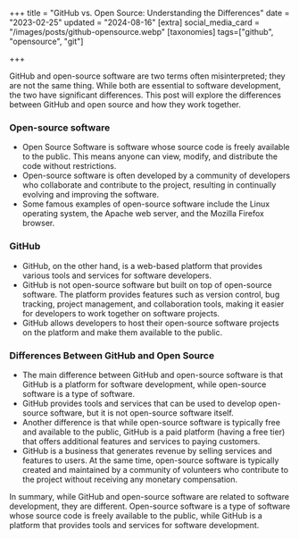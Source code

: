 +++
title = "GitHub vs. Open Source: Understanding the Differences"
date = "2023-02-25"
updated = "2024-08-16"
[extra]
social_media_card = "/images/posts/github-opensource.webp"
[taxonomies]
tags=["github", "opensource", "git"]

+++

GitHub and open-source software are two terms often misinterpreted; they are not the same thing. While both are essential to software development, the two have significant differences. This post will explore the differences between GitHub and open source and how they work together.

### Open-source software

- Open Source Software is software whose source code is freely available to the public. This means anyone can view, modify, and distribute the code without restrictions.
- Open-source software is often developed by a community of developers who collaborate and contribute to the project, resulting in continually evolving and improving the software.
- Some famous examples of open-source software include the Linux operating system, the Apache web server, and the Mozilla Firefox browser.

### GitHub

- GitHub, on the other hand, is a web-based platform that provides various tools and services for software developers.
- GitHub is not open-source software but built on top of open-source software. The platform provides features such as version control, bug tracking, project management, and collaboration tools, making it easier for developers to work together on software projects.
- GitHub allows developers to host their open-source software projects on the platform and make them available to the public.

### Differences Between GitHub and Open Source

- The main difference between GitHub and open-source software is that GitHub is a platform for software development, while open-source software is a type of software.
- GitHub provides tools and services that can be used to develop open-source software, but it is not open-source software itself.
- Another difference is that while open-source software is typically free and available to the public, GitHub is a paid platform (having a free tier) that offers additional features and services to paying customers.
- GitHub is a business that generates revenue by selling services and features to users. At the same time, open-source software is typically created and maintained by a community of volunteers who contribute to the project without receiving any monetary compensation.

In summary, while GitHub and open-source software are related to software development, they are different. Open-source software is a type of software whose source code is freely available to the public, while GitHub is a platform that provides tools and services for software development.
